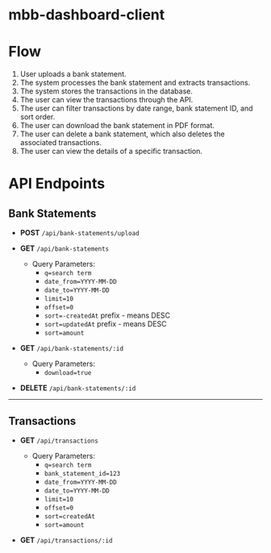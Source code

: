 # mbb-dashboard-client

# Flow

1. User uploads a bank statement.
2. The system processes the bank statement and extracts transactions.
3. The system stores the transactions in the database.
4. The user can view the transactions through the API.
5. The user can filter transactions by date range, bank statement ID, and sort order.
6. The user can download the bank statement in PDF format.
7. The user can delete a bank statement, which also deletes the associated transactions.
8. The user can view the details of a specific transaction.

# API Endpoints

## Bank Statements

- **POST** `/api/bank-statements/upload`

- **GET** `/api/bank-statements`

  - Query Parameters:
    - `q=search term`
    - `date_from=YYYY-MM-DD`
    - `date_to=YYYY-MM-DD`
    - `limit=10`
    - `offset=0`
    - `sort=-createdAt` prefix - means DESC
    - `sort=updatedAt` prefix - means DESC
    - `sort=amount`

- **GET** `/api/bank-statements/:id`

  - Query Parameters:
    - `download=true`

- **DELETE** `/api/bank-statements/:id`

---

## Transactions

- **GET** `/api/transactions`

  - Query Parameters:
    - `q=search term`
    - `bank_statement_id=123`
    - `date_from=YYYY-MM-DD`
    - `date_to=YYYY-MM-DD`
    - `limit=10`
    - `offset=0`
    - `sort=createdAt`
    - `sort=amount`

- **GET** `/api/transactions/:id`
